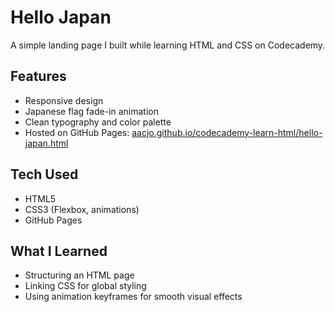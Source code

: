 # Hello Japan
A simple landing page I built while learning HTML and CSS on Codecademy.

## Features
- Responsive design
- Japanese flag fade-in animation
- Clean typography and color palette
- Hosted on GitHub Pages: [aacjo.github.io/codecademy-learn-html/hello-japan.html](https://aacjo.github.io/codecademy-learn-html/hello-japan.html)

## Tech Used
- HTML5
- CSS3 (Flexbox, animations)
- GitHub Pages

## What I Learned
- Structuring an HTML page
- Linking CSS for global styling
- Using animation keyframes for smooth visual effects
